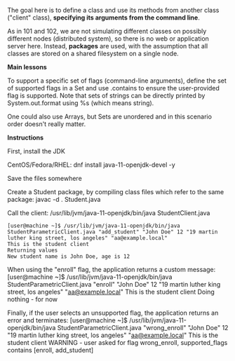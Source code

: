 The goal here is to define a class and use its methods from another class ("client" class), **specifying its arguments from the command line**.

As in 101 and 102, we are not simulating different classes on possibly different nodes (distributed system), so there is no web or application server here.
Instead, **packages** are used, with the assumption that all classes are stored on a shared filesystem on a single node.

**Main lessons**

To support a specific set of flags (command-line arguments), define the set of supported flags in a Set and use .contains to ensure the user-provided flag is supported.
Note that sets of strings can be directly printed by System.out.format using %s (which means string).

One could also use Arrays, but Sets are unordered and in this scenario order doesn't really matter.

**Instructions**

First, install the JDK

CentOS/Fedora/RHEL: dnf install java-11-openjdk-devel -y

Save the files somewhere

Create a Student package, by compiling class files which refer to the same package: javac -d . Student.java

Call the client: /usr/lib/jvm/java-11-openjdk/bin/java StudentClient.java

    [user@machine ~]$ /usr/lib/jvm/java-11-openjdk/bin/java StudentParametricClient.java "add_student" "John Doe" 12 "19 martin luther king street, los angeles" "aa@example.local"
    This is the student client
    Returning values
    New student name is John Doe, age is 12 

When using the "enroll" flag, the application returns a custom message:
    [user@machine ~]$ /usr/lib/jvm/java-11-openjdk/bin/java StudentParametricClient.java "enroll" "John Doe" 12 "19 martin luther king street, los angeles" "aa@example.local"
    This is the student client
    Doing nothing - for now
    
Finally, if the user selects an unsupported flag, the application returns an error and terminates:
    [user@machine ~]$ /usr/lib/jvm/java-11-openjdk/bin/java StudentParametricClient.java "wrong_enroll" "John Doe" 12 "19 martin luther king street, los angeles" "aa@example.local"
    This is the student client
    WARNING - user asked for flag wrong_enroll, supported_flags contains [enroll, add_student]



